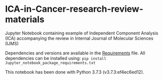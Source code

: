 # ICA-in-Cancer-research-review-materials

Jupyter Notebook containing example of Independent Component Analysis (ICA) accompanying the review in Internal Journal of Molecular Sciences (IJMS)

Dependencies and versions are available in the [Requirements](./Jupyter_notebook_package_requirements.txt) file.
All dependencies can be installed using:
```pip install Jupyter_notebook_package_requirements.txt```

This notebook has been done with Python 3.7.3 (v3.7.3:ef4ec6ed12).

